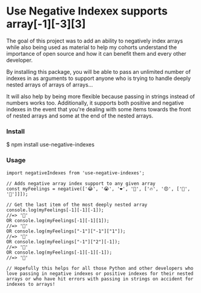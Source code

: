# Use Negative Indexex supports array[-1][-3][3]

The goal of this project was to add an ability to negatively index arrays while also being used as material to help my cohorts understand the importance of open source and how it can benefit them and every other developer.

By installing this package, you will be able to pass an unlimited number of indexes in as arguments to support anyone who is trying to handle deeply nested arrays of arrays of arrays...

It will also help by being more flexible because passing in strings instead of numbers works too. Additionally, it supports both positive and negative indexes in the event that you're dealing with some items towards the front of nested arrays and some at the end of the nested arrays. 

### Install
$ npm install use-negative-indexes
### Usage

```
import negativeIndexes from 'use-negative-indexes';

// Adds negative array index support to any given array
const myFeelings = negative(['😂', '😭', '❤️', '🤣', ['🔥', '😍', ['🥺', '🥰']]]);

// Get the last item of the most deeply nested array
console.log(myFeelings[-1][-1][-1]);
//=> '🥰'
OR console.log(myFeelings[-1][-1][1]);
//=> '🥰'
OR console.log(myFeelings["-1"]["-1"]["1"]);
//=> '🥰'
OR console.log(myFeelings["-1"]["2"][-1]);
//=> '🥰'
OR console.log(myFeelings[-1][-1][-1]);
//=> '🥰'

// Hopefully this helps for all those Python and other developers who love passing in negative indexes or positive indexes for their nested arrays or who have hit errors with passing in strings on accident for indexes to arrays!
```